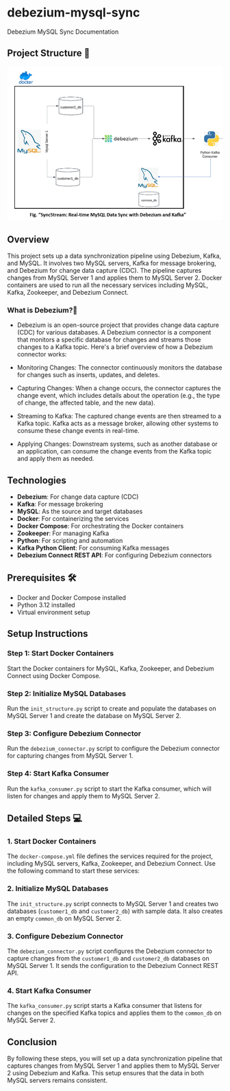 # debezium-mysql-sync

Debezium MySQL Sync Documentation

## Project Structure 🧬

![Project Flow Structure](assets/flow.png)

## Overview
This project sets up a data synchronization pipeline using Debezium, Kafka, and MySQL. It involves two MySQL servers, Kafka for message brokering, and Debezium for change data capture (CDC). The pipeline captures changes from MySQL Server 1 and applies them to MySQL Server 2. Docker containers are used to run all the necessary services including MySQL, Kafka, Zookeeper, and Debezium Connect.

### What is Debezium?🤔
- Debezium is an open-source project that provides change data capture (CDC) for various databases. A Debezium connector is a component that monitors a specific database for changes and streams those changes to a Kafka topic. Here's a brief overview of how a Debezium connector works:

- Monitoring Changes: The connector continuously monitors the database for changes such as inserts, updates, and deletes.
- Capturing Changes: When a change occurs, the connector captures the change event, which includes details about the operation (e.g., the type of change, the affected table, and the new data).
- Streaming to Kafka: The captured change events are then streamed to a Kafka topic. Kafka acts as a message broker, allowing other systems to consume these change events in real-time.
- Applying Changes: Downstream systems, such as another database or an application, can consume the change events from the Kafka topic and apply them as needed.

## Technologies
- **Debezium**: For change data capture (CDC)
- **Kafka**: For message brokering
- **MySQL**: As the source and target databases
- **Docker**: For containerizing the services
- **Docker Compose**: For orchestrating the Docker containers
- **Zookeeper**: For managing Kafka
- **Python**: For scripting and automation
- **Kafka Python Client**: For consuming Kafka messages
- **Debezium Connect REST API**: For configuring Debezium connectors

## Prerequisites 🛠️
- Docker and Docker Compose installed
- Python 3.12 installed
- Virtual environment setup

## Setup Instructions

### Step 1: Start Docker Containers
Start the Docker containers for MySQL, Kafka, Zookeeper, and Debezium Connect using Docker Compose.

### Step 2: Initialize MySQL Databases
Run the `init_structure.py` script to create and populate the databases on MySQL Server 1 and create the database on MySQL Server 2.

### Step 3: Configure Debezium Connector
Run the `debezium_connector.py` script to configure the Debezium connector for capturing changes from MySQL Server 1.

### Step 4: Start Kafka Consumer
Run the `kafka_consumer.py` script to start the Kafka consumer, which will listen for changes and apply them to MySQL Server 2.

## Detailed Steps 💻

### 1. Start Docker Containers
The `docker-compose.yml` file defines the services required for the project, including MySQL servers, Kafka, Zookeeper, and Debezium Connect. Use the following command to start these services:

### 2. Initialize MySQL Databases
The `init_structure.py` script connects to MySQL Server 1 and creates two databases (`customer1_db` and `customer2_db`) with sample data. It also creates an empty `common_db` on MySQL Server 2.

### 3. Configure Debezium Connector
The `debezium_connector.py` script configures the Debezium connector to capture changes from the `customer1_db` and `customer2_db` databases on MySQL Server 1. It sends the configuration to the Debezium Connect REST API.

### 4. Start Kafka Consumer
The `kafka_consumer.py` script starts a Kafka consumer that listens for changes on the specified Kafka topics and applies them to the `common_db` on MySQL Server 2.

## Conclusion
By following these steps, you will set up a data synchronization pipeline that captures changes from MySQL Server 1 and applies them to MySQL Server 2 using Debezium and Kafka. This setup ensures that the data in both MySQL servers remains consistent.